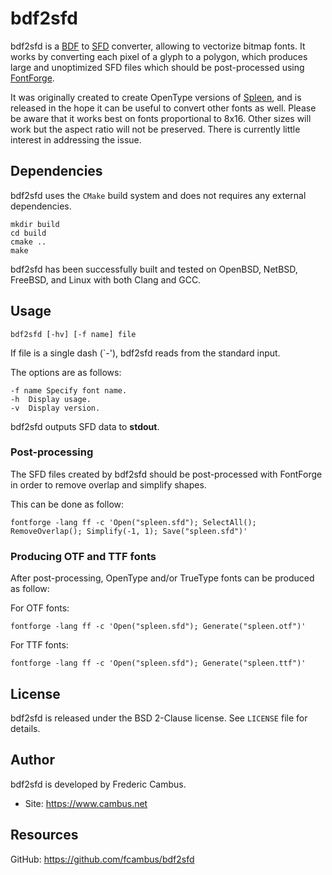 # bdf2sfd

bdf2sfd is a [BDF][1] to [SFD][2] converter, allowing to vectorize bitmap
fonts. It works by converting each pixel of a glyph to a polygon, which
produces large and unoptimized SFD files which should be post-processed
using [FontForge][3].

It was originally created to create OpenType versions of [Spleen][4], and
is released in the hope it can be useful to convert other fonts as well.
Please be aware that it works best on fonts proportional to 8x16. Other
sizes will work but the aspect ratio will not be preserved. There is
currently little interest in addressing the issue.

## Dependencies

bdf2sfd uses the `CMake` build system and does not requires any external
dependencies.

	mkdir build
	cd build
	cmake ..
	make

bdf2sfd has been successfully built and tested on OpenBSD, NetBSD, FreeBSD,
and Linux with both Clang and GCC.

## Usage

	bdf2sfd [-hv] [-f name] file

If file is a single dash (`-'), bdf2sfd reads from the standard input.

The options are as follows:

	-f name	Specify font name.
	-h	Display usage.
	-v	Display version.

bdf2sfd outputs SFD data to **stdout**.

### Post-processing

The SFD files created by bdf2sfd should be post-processed with FontForge
in order to remove overlap and simplify shapes.

This can be done as follow:

```
fontforge -lang ff -c 'Open("spleen.sfd"); SelectAll(); RemoveOverlap(); Simplify(-1, 1); Save("spleen.sfd")'
```

### Producing OTF and TTF fonts

After post-processing, OpenType and/or TrueType fonts can be produced as follow:

For OTF fonts:

```
fontforge -lang ff -c 'Open("spleen.sfd"); Generate("spleen.otf")'
```

For TTF fonts:

```
fontforge -lang ff -c 'Open("spleen.sfd"); Generate("spleen.ttf")'
```

## License

bdf2sfd is released under the BSD 2-Clause license. See `LICENSE` file for
details.

## Author

bdf2sfd is developed by Frederic Cambus.

- Site: https://www.cambus.net

## Resources

GitHub: https://github.com/fcambus/bdf2sfd

[1]: https://en.wikipedia.org/wiki/Glyph_Bitmap_Distribution_Format
[2]: https://fontforge.org/en-US/documentation/developers/sfdformat/
[3]: https://fontforge.org
[4]: https://github.com/fcambus/spleen

